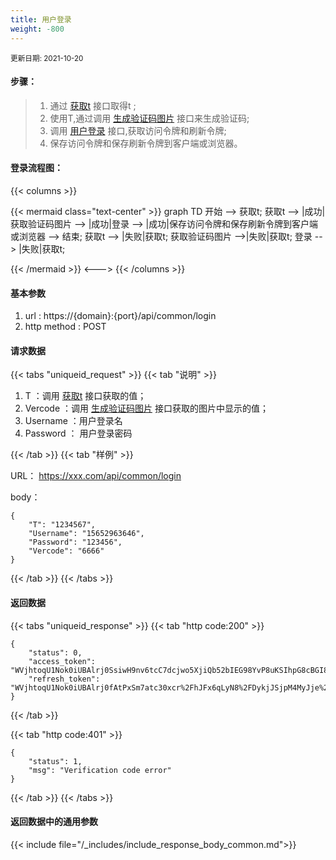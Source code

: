 ```yaml
---
title: 用户登录
weight: -800
---
```

<small>更新日期: 2021-10-20</small>

#### 步骤：
> 1. 通过 [获取t](/auth/get_t) 接口取得t ;
> 2. 使用T,通过调用 [生成验证码图片](/auth/captcha) 接口来生成验证码;
> 3. 调用 [用户登录](/auth/login) 接口,获取访问令牌和刷新令牌;
> 4. 保存访问令牌和保存刷新令牌到客户端或浏览器。
#### 登录流程图：

{{< columns >}}

{{< mermaid class="text-center" >}}
graph TD
    开始 --> 获取t;
    获取t --> |成功|获取验证码图片 -->  |成功|登录 --> |成功|保存访问令牌和保存刷新令牌到客户端或浏览器 --> 结束;
    获取t --> |失败|获取t;
    获取验证码图片 -->|失败|获取t;
    登录 --> |失败|获取t;

{{< /mermaid >}}
<--->
{{< /columns >}}
#### 基本参数
1. url : https://{domain}:{port}/api/common/login
2. http method : POST


#### 请求数据

{{< tabs "uniqueid_request" >}}
{{< tab "说明" >}} 
 
1. T ：调用 [获取t](/auth/get_t) 接口获取的值；
1. Vercode ：调用 [生成验证码图片](/auth/captcha) 接口获取的图片中显示的值；
1. Username ：用户登录名
1. Password ： 用户登录密码


{{< /tab >}}
{{< tab "样例" >}} 

URL： https://xxx.com/api/common/login

body： 

```
{
    "T": "1234567",
    "Username": "15652963646",
    "Password": "123456",
    "Vercode": "6666"
}
```
{{< /tab >}}
{{< /tabs >}}


#### 返回数据

{{< tabs "uniqueid_response" >}}
{{< tab "http code:200" >}} 
```
{
    "status": 0,
    "access_token": "WVjhtoqU1Nok0iUBAlrj0SsiwH9nv6tcC7dcjwo5XjiQb52bIEG98YvP8uKSIhpG8cBGI8fvHTAhPejPNEPoNg17vAEsBT8xBwlvFOa6mp1tVSIC6H9w%2FimTVefx3rX5OKP0BqXMTtRuBqZjE0UYqhH%2FzLzEv035GeC50RdigctnGOk7miyhsumvnrxNlO6vMAuEnv3hBBTO7cSw2BFerw%2FUZUdxgmCy9rjq1zmCKMH3fSyTYxSC17KWgDUZGkG%2F0Y95Hq8m2fattLTbqJyAXg%3D%3D",
    "refresh_token": "WVjhtoqU1Nok0iUBAlrj0fAtPxSm7atc30xcr%2FhJFx6qLyN8%2FDykjJSjpM4MyJje%2FoYI19mACC3h%2FkbeOYiR%2FQ%3D%3D"
}
```   
{{< /tab >}}

{{< tab "http code:401" >}} 
```
{
    "status": 1,
    "msg": "Verification code error"
}
```   
{{< /tab >}}
{{< /tabs >}}

#### 返回数据中的通用参数

{{< include file="/_includes/include_response_body_common.md">}}